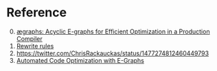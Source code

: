 # Reference

0. [ægraphs: Acyclic E-graphs for Efficient Optimization in a Production Compiler](https://vimeo.com/843540328)
0. [Rewrite rules](https://downloads.haskell.org/~ghc/7.0.3/docs/html/users_guide/rewrite-rules.html)
0. https://twitter.com/ChrisRackauckas/status/1477274812460449793
0. [Automated Code Optimization with E-Graphs](https://arxiv.org/abs/2112.14714)

